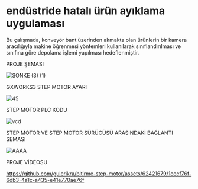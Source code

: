 # endüstride hatalı ürün ayıklama uygulaması

Bu çalışmada, konveyör bant üzerinden akmakta olan ürünlerin bir kamera aracılığıyla makine öğrenmesi yöntemleri kullanılarak sınıflandırılması ve sınıfına göre depolama işlemi yapılması hedeflenmiştir. 


PROJE ŞEMASI

![SONKE (3) (1)](https://github.com/gulerikra/bitirme-step-motor/assets/62421679/67da649c-79f8-487e-b19c-b837de38ba72)

GXWORKS3 STEP MOTOR AYARI

![45](https://user-images.githubusercontent.com/62421679/230768890-d2171f89-57ba-404c-93ac-ec4e538eeb7f.PNG)

STEP MOTOR PLC KODU

![vcd](https://user-images.githubusercontent.com/62421679/230768887-ad9ecf5d-c304-4980-8eb8-918b044f9cda.PNG)

STEP MOTOR VE STEP MOTOR SÜRÜCÜSÜ ARASINDAKİ BAĞLANTI ŞEMASI

![AAAA](https://github.com/gulerikra/bitirme-step-motor/assets/62421679/10480ebd-b974-41d9-93e5-d3ded34f52b9)


PROJE VİDEOSU

https://github.com/gulerikra/bitirme-step-motor/assets/62421679/1cecf76f-6db3-4a1c-a435-e41e770ae76f





